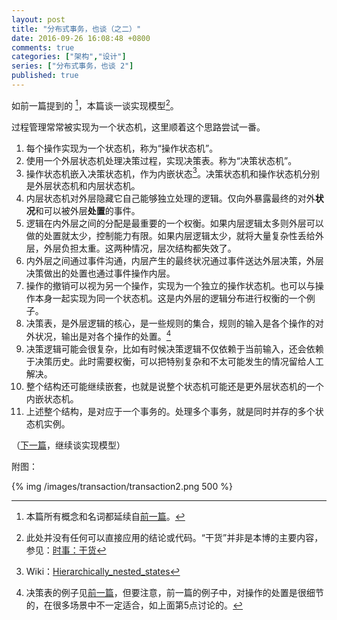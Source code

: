 ```yaml
---
layout: post
title: "分布式事务，也谈（之二）"
date: 2016-09-26 16:08:48 +0800
comments: true
categories: ["架构","设计"]
series: ["分布式事务，也谈 2"]
published: true
---
```


如前一篇提到的 [^2]，本篇谈一谈实现模型[^1]。

<!--more-->

过程管理常常被实现为一个状态机，这里顺着这个思路尝试一番。

1. 每个操作实现为一个状态机，称为“操作状态机”。
2. 使用一个外层状态机处理决策过程，实现决策表。称为“决策状态机”。
3. 操作状态机嵌入决策状态机，作为内嵌状态[^3]。决策状态机和操作状态机分别是外层状态机和内层状态机。
4. 内层状态机对外层隐藏它自己能够独立处理的逻辑。仅向外暴露最终的对外**状况**和可以被外层**处置**的事件。
5. 逻辑在内外层之间的分配是最重要的一个权衡。如果内层逻辑太多则外层可以做的处置就太少，控制能力有限。如果内层逻辑太少，就将大量复杂性丢给外层，外层负担太重。这两种情况，层次结构都失效了。
6. 内外层之间通过事件沟通，内层产生的最终状况通过事件送达外层决策，外层决策做出的处置也通过事件操作内层。
7. 操作的撤销可以视为另一个操作，实现为一个独立的操作状态机。也可以与操作本身一起实现为同一个状态机。这是内外层的逻辑分布进行权衡的一个例子。
8. 决策表，是外层逻辑的核心，是一些规则的集合，规则的输入是各个操作的对外状况，输出是对各个操作的处置。[^4]
9. 决策逻辑可能会很复杂，比如有时候决策逻辑不仅依赖于当前输入，还会依赖于决策历史。此时需要权衡，可以把特别复杂和不太可能发生的情况留给人工解决。
10. 整个结构还可能继续嵌套，也就是说整个状态机可能还是更外层状态机的一个内嵌状态机。
11. 上述整个结构，是对应于一个事务的。处理多个事务，就是同时并存的多个状态机实例。




（[下一篇](/blog/2016/10/06/transaction3/)，继续谈实现模型）

附图：

{% img  /images/transaction/transaction2.png 500 %}


[^1]: 此处并没有任何可以直接应用的结论或代码。“干货”并非是本博的主要内容，参见：[时事：干货](/blog/2016/05/20/dry/)
[^2]: 本篇所有概念和名词都延续自[前一篇](/blog/2016/09/19/transaction/)。
[^3]: Wiki：[Hierarchically_nested_states](https://en.wikipedia.org/wiki/UML_state_machine#Hierarchically_nested_states)
[^4]: 决策表的例子见[前一篇](/blog/2016/09/19/transaction/)，但要注意，前一篇的例子中，对操作的处置是很细节的，在很多场景中不一定适合，如上面第5点讨论的。
